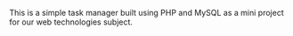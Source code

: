 This is a simple task manager built using PHP and MySQL as a mini project for our web technologies subject.